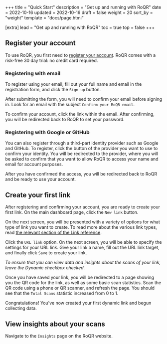 +++
title = "Quick Start"
description = "Get up and running with RoQR"
date = 2022-10-16
updated = 2022-10-16
draft = false
weight = 20
sort_by = "weight"
template = "docs/page.html"

[extra]
lead = "Get up and running with RoQR"
toc = true
top = false
+++

## Register your account

To use RoQR, you first need to [register your account](https://roqr.app/users/sign_up). RoQR comes with a risk-free 30 day trial: no credit card required.

### Registering with email

To register using your email, fill out your full name and email in the registration form, and click the `Sign up` button.

After submitting the form, you will need to confirm your email before signing in. Look for an email with the subject `Confirm your RoQR email`.

To confirm your account, click the link within the email. After confirming, you will be redirected back to RoQR to set your password.

### Registering with Google or GitHub

You can also register through a third-part identity provider such as Google and GitHub. To register, click the button of the provider you want to use to confirm your identity. You will be redirected to the provider, where you will be asked to confirm that you want to allow RoQR to access your name and email for account purposes.

After you have confirmed the access, you will be redirected back to RoQR and be ready to use your account.

## Create your first link

After registering and confirming your account, you are ready to create your first link. On the main dashboard page, click the `New link` button.

On the next screen, you will be presented with a variety of options for what type of link you want to create. To read more about the various link types, read [the relevant section of the Link reference]('../reference/links').

Click the `URL link` option. On the next screen, you will be able to specify the settings for your URL link. Give your link a name, fill out the URL link target, and finally click `Save` to create your link.

*To ensure that you can view data and insights about the scans of your link, leave the Dynamic checkbox checked.*

Once you have saved your link, you will be redirected to a page showing you the QR code for the link, as well as some basic scan statistics. Scan the QR code using a phone or QR scanner, and refresh the page. You should see that the `Total Scans` statistic increased from 0 to 1.

Congratulations! You've now created your first dynamic link and begun collecting data.

## View insights about your scans

Navigate to the `Insights` page on the RoQR website.


